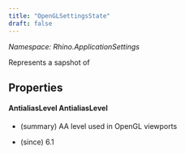 ```yaml
---
title: "OpenGLSettingsState"
draft: false
---
```


*Namespace: Rhino.ApplicationSettings*

   Represents a sapshot of 
## Properties
#### AntialiasLevel AntialiasLevel
- (summary) 
     AA level used in OpenGL viewports
     
- (since) 6.1
